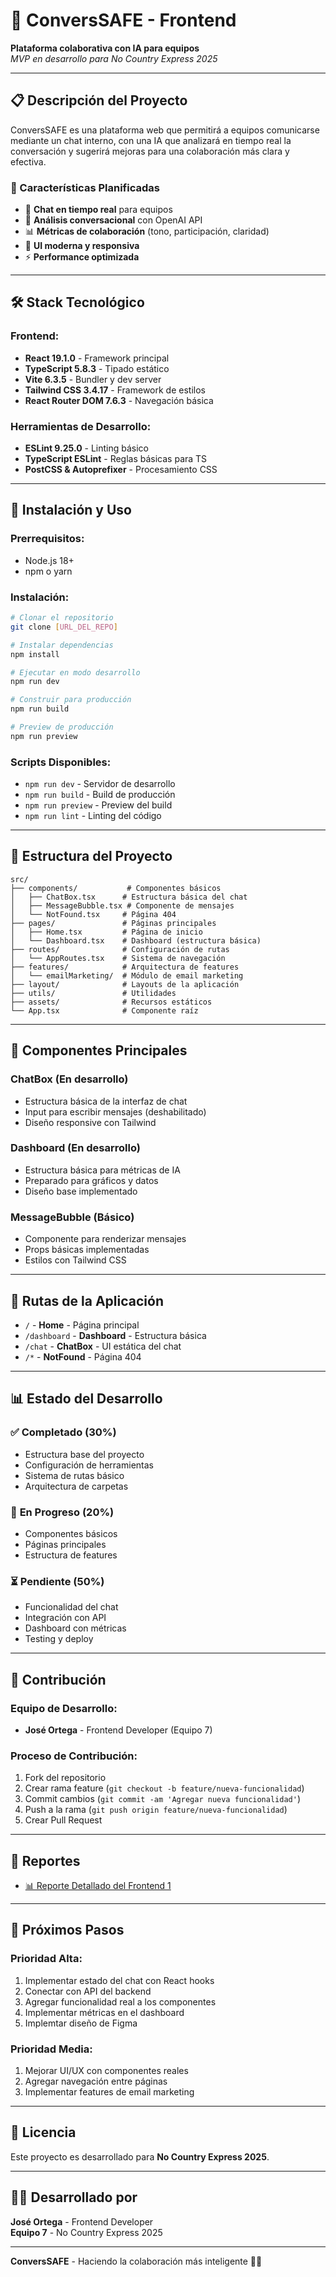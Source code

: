 # 🚀 ConversSAFE - Frontend

**Plataforma colaborativa con IA para equipos**  
*MVP en desarrollo para No Country Express 2025*

---

## 📋 Descripción del Proyecto

ConversSAFE es una plataforma web que permitirá a equipos comunicarse mediante un chat interno, con una IA que analizará en tiempo real la conversación y sugerirá mejoras para una colaboración más clara y efectiva.

### 🎯 Características Planificadas
- 💬 **Chat en tiempo real** para equipos
- 🤖 **Análisis conversacional** con OpenAI API
- 📊 **Métricas de colaboración** (tono, participación, claridad)
- 🎨 **UI moderna y responsiva**
- ⚡ **Performance optimizada**

---

## 🛠️ Stack Tecnológico

### **Frontend:**
- **React 19.1.0** - Framework principal
- **TypeScript 5.8.3** - Tipado estático
- **Vite 6.3.5** - Bundler y dev server
- **Tailwind CSS 3.4.17** - Framework de estilos
- **React Router DOM 7.6.3** - Navegación básica

### **Herramientas de Desarrollo:**
- **ESLint 9.25.0** - Linting básico
- **TypeScript ESLint** - Reglas básicas para TS
- **PostCSS & Autoprefixer** - Procesamiento CSS

---

## 🚀 Instalación y Uso

### **Prerrequisitos:**
- Node.js 18+ 
- npm o yarn

### **Instalación:**
```bash
# Clonar el repositorio
git clone [URL_DEL_REPO]

# Instalar dependencias
npm install

# Ejecutar en modo desarrollo
npm run dev

# Construir para producción
npm run build

# Preview de producción
npm run preview
```

### **Scripts Disponibles:**
- `npm run dev` - Servidor de desarrollo
- `npm run build` - Build de producción
- `npm run preview` - Preview del build
- `npm run lint` - Linting del código

---

## 📁 Estructura del Proyecto

```
src/
├── components/           # Componentes básicos
│   ├── ChatBox.tsx      # Estructura básica del chat
│   ├── MessageBubble.tsx # Componente de mensajes
│   └── NotFound.tsx     # Página 404
├── pages/               # Páginas principales
│   ├── Home.tsx         # Página de inicio
│   └── Dashboard.tsx    # Dashboard (estructura básica)
├── routes/              # Configuración de rutas
│   └── AppRoutes.tsx    # Sistema de navegación
├── features/            # Arquitectura de features
│   └── emailMarketing/  # Módulo de email marketing
├── layout/              # Layouts de la aplicación
├── utils/               # Utilidades
├── assets/              # Recursos estáticos
└── App.tsx              # Componente raíz
```

---

## 🎨 Componentes Principales

### **ChatBox** (En desarrollo)
- Estructura básica de la interfaz de chat
- Input para escribir mensajes (deshabilitado)
- Diseño responsive con Tailwind

### **Dashboard** (En desarrollo)
- Estructura básica para métricas de IA
- Preparado para gráficos y datos
- Diseño base implementado

### **MessageBubble** (Básico)
- Componente para renderizar mensajes
- Props básicas implementadas
- Estilos con Tailwind CSS

---

## 🚀 Rutas de la Aplicación

- `/` - **Home** - Página principal
- `/dashboard` - **Dashboard** - Estructura básica
- `/chat` - **ChatBox** - UI estática del chat
- `/*` - **NotFound** - Página 404

---

## 📊 Estado del Desarrollo

### ✅ **Completado (30%)**
- Estructura base del proyecto
- Configuración de herramientas
- Sistema de rutas básico
- Arquitectura de carpetas

### 🔄 **En Progreso (20%)**
- Componentes básicos
- Páginas principales
- Estructura de features

### ⏳ **Pendiente (50%)**
- Funcionalidad del chat
- Integración con API
- Dashboard con métricas
- Testing y deploy

---

## 🤝 Contribución

### **Equipo de Desarrollo:**
- **José Ortega** - Frontend Developer (Equipo 7)

### **Proceso de Contribución:**
1. Fork del repositorio
2. Crear rama feature (`git checkout -b feature/nueva-funcionalidad`)
3. Commit cambios (`git commit -am 'Agregar nueva funcionalidad'`)
4. Push a la rama (`git push origin feature/nueva-funcionalidad`)
5. Crear Pull Request

---

## 📝 Reportes

- [📊 Reporte Detallado del Frontend 1](./FRONTEND_REPORT.md)


---

## 🎯 Próximos Pasos

### **Prioridad Alta:**
1. Implementar estado del chat con React hooks
2. Conectar con API del backend
3. Agregar funcionalidad real a los componentes
4. Implementar métricas en el dashboard
5. Implemtar diseño de Figma

### **Prioridad Media:**
1. Mejorar UI/UX con componentes reales
2. Agregar navegación entre páginas
3. Implementar features de email marketing

---

## 📄 Licencia

Este proyecto es desarrollado para **No Country Express 2025**.

---

## 👨‍💻 Desarrollado por

**José Ortega** - Frontend Developer  
**Equipo 7** - No Country Express 2025

---

**ConversSAFE** - Haciendo la colaboración más inteligente 🤖✨
